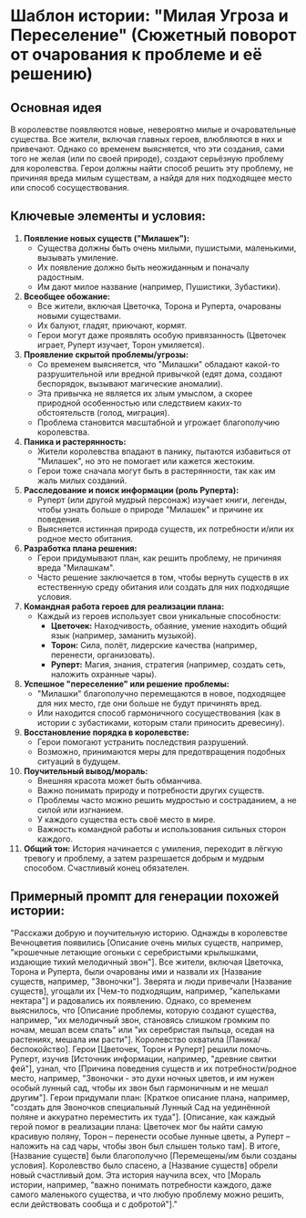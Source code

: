 # Шаблон истории: "Милая Угроза и Переселение" (Сюжетный поворот от очарования к проблеме и её решению)

## Основная идея
В королевстве появляются новые, невероятно милые и очаровательные существа. Все жители, включая главных героев, влюбляются в них и привечают. Однако со временем выясняется, что эти создания, сами того не желая (или по своей природе), создают серьёзную проблему для королевства. Герои должны найти способ решить эту проблему, не причиняя вреда милым существам, а найдя для них подходящее место или способ сосуществования.

## Ключевые элементы и условия:

1.  **Появление новых существ ("Милашек"):**
    *   Существа должны быть очень милыми, пушистыми, маленькими, вызывать умиление.
    *   Их появление должно быть неожиданным и поначалу радостным.
    *   Им дают милое название (например, Пушистики, Зубастики).
2.  **Всеобщее обожание:**
    *   Все жители, включая Цветочка, Торона и Руперта, очарованы новыми существами.
    *   Их балуют, гладят, приючают, кормят.
    *   Герои могут даже проявлять особую привязанность (Цветочек играет, Руперт изучает, Торон умиляется).
3.  **Проявление скрытой проблемы/угрозы:**
    *   Со временем выясняется, что "Милашки" обладают какой-то разрушительной или вредной привычкой (едят дома, создают беспорядок, вызывают магические аномалии).
    *   Эта привычка не является их злым умыслом, а скорее природной особенностью или следствием каких-то обстоятельств (голод, миграция).
    *   Проблема становится масштабной и угрожает благополучию королевства.
4.  **Паника и растерянность:**
    *   Жители королевства впадают в панику, пытаются избавиться от "Милашек", но это не помогает или кажется жестоким.
    *   Герои тоже сначала могут быть в растерянности, так как им жаль милых созданий.
5.  **Расследование и поиск информации (роль Руперта):**
    *   Руперт (или другой мудрый персонаж) изучает книги, легенды, чтобы узнать больше о природе "Милашек" и причине их поведения.
    *   Выясняется истинная природа существ, их потребности и/или их родное место обитания.
6.  **Разработка плана решения:**
    *   Герои придумывают план, как решить проблему, не причиняя вреда "Милашкам".
    *   Часто решение заключается в том, чтобы вернуть существ в их естественную среду обитания или создать для них подходящие условия.
7.  **Командная работа героев для реализации плана:**
    *   Каждый из героев использует свои уникальные способности:
        *   **Цветочек:** Находчивость, обаяние, умение находить общий язык (например, заманить музыкой).
        *   **Торон:** Сила, полёт, лидерские качества (например, перенести, организовать).
        *   **Руперт:** Магия, знания, стратегия (например, создать сеть, наложить охранные чары).
8.  **Успешное "переселение" или решение проблемы:**
    *   "Милашки" благополучно перемещаются в новое, подходящее для них место, где они больше не будут причинять вред.
    *   Или находится способ гармоничного сосуществования (как в истории с зубастиками, которым стали приносить древесину).
9.  **Восстановление порядка в королевстве:**
    *   Герои помогают устранить последствия разрушений.
    *   Возможно, принимаются меры для предотвращения подобных ситуаций в будущем.
10. **Поучительный вывод/мораль:**
    *   Внешняя красота может быть обманчива.
    *   Важно понимать природу и потребности других существ.
    *   Проблемы часто можно решить мудростью и состраданием, а не силой или изгнанием.
    *   У каждого существа есть своё место в мире.
    *   Важность командной работы и использования сильных сторон каждого.
11. **Общий тон:** История начинается с умиления, переходит в лёгкую тревогу и проблему, а затем разрешается добрым и мудрым способом. Счастливый конец обязателен.

## Примерный промпт для генерации похожей истории:

"Расскажи добрую и поучительную историю. Однажды в королевстве Вечноцветия появились [Описание очень милых существ, например, "крошечные летающие огоньки с серебристыми крылышками, издающие тихий мелодичный звон"]. Все жители, включая Цветочка, Торона и Руперта, были очарованы ими и назвали их [Название существ, например, "Звоночки"].
Зверята и люди привечали [Название существ], угощали их [Чем-то подходящим, например, "капельками нектара"] и радовались их появлению.
Однако, со временем выяснилось, что [Описание проблемы, которую создают существа, например, "их мелодичный звон, становясь слишком громким по ночам, мешал всем спать" или "их серебристая пыльца, оседая на растениях, мешала им расти"].
Королевство охватила [Паника/беспокойство]. Герои [Цветочек, Торон и Руперт] решили помочь.
Руперт, изучив [Источник информации, например, "древние свитки фей"], узнал, что [Причина поведения существ и их потребности/родное место, например, "Звоночки - это духи ночных цветов, и им нужен особый лунный сад, чтобы их звон был гармоничным и не мешал другим"].
Герои придумали план: [Краткое описание плана, например, "создать для Звоночков специальный Лунный Сад на уединённой поляне и аккуратно переместить их туда"].
[Описание, как каждый герой помог в реализации плана: Цветочек мог бы найти самую красивую поляну, Торон – перенести особые лунные цветы, а Руперт – наложить на сад чары, чтобы звон был слышен только там].
В итоге, [Название существ] были благополучно [Перемещены/им были созданы условия]. Королевство было спасено, а [Название существ] обрели новый счастливый дом.
Эта история научила всех, что [Мораль истории, например, "важно понимать потребности каждого, даже самого маленького существа, и что любую проблему можно решить, если действовать сообща и с добротой"]."